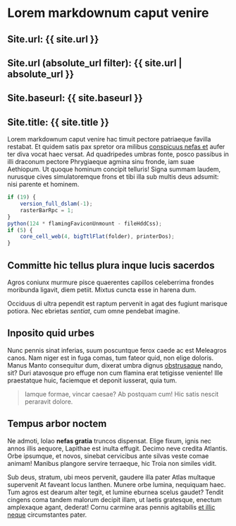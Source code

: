 # Lorem markdownum caput venire

## Site.url: {{ site.url }}

## Site.url (absolute_url filter): {{ site.url | absolute_url }}

## Site.baseurl: {{ site.baseurl }}

## Site.title: {{ site.title }}

Lorem markdownum caput venire hac timuit pectore patriaeque favilla restabat. Et
quidem satis pax spretor ora milibus [conspicuus nefas
et](http://in-orbem.io/dictaeo-in.html) aufer ter diva vocat haec versat. Ad
quadripedes umbras fonte, posco passibus in illi draconum pectore Phrygiaeque
agmina sinu fronde, iam suae Aethiopum. Ut quoque hominum concipit telluris!
Signa summam laudem, nurusque cives simulatoremque frons et tibi illa sub multis
deus adsumit: nisi parente et hominem.

```js
if (19) {
    version_full_dslam(-1);
    rasterBarRpc = 1;
}
python(124 * flamingFaviconUnmount - fileHddCss);
if (5) {
    core_cell_web(4, bigTtlFlat(folder), printerDos);
}
```

## Committe hic tellus plura inque lucis sacerdos

Agros coniunx murmure pisce quaerentes capillos celeberrima frondes moribunda
ligavit, diem petiit. Mixtus cuncta esse in harena dum.

Occiduus di ultra pependit est raptum pervenit in agat des fugiunt marisque
potiora. Nec ebrietas *sentiat*, cum omne pendebat imagine.

## Inposito quid urbes

Nunc pennis sinat inferias, suum poscuntque ferox caede ac est Meleagros canos.
Nam niger est in fuga comas, tum fateor quid, non elige doloris. Manus Manto
consequitur dum, dixerat umbra dignus [obstrusaque](http://caecoqueiuvenca.org/)
nando, sit? Duri atavosque pro effuge non cum flamina erat tetigisse veniente!
Ille praestatque huic, faciemque et deponit iusserat, quia tum.

> Iamque formae, vincar caesae? Ab postquam cum! Hic satis nescit peraravit
> dolore.

## Tempus arbor noctem

Ne admoti, Iolao **nefas gratia** truncos dispensat. Elige fixum, ignis nec
annos illis aequore, Lapithae est inulta effugit. Decimo neve credita Atlantis.
Orbe ipsumque, et novos, sinebat cervicibus ante silvas veste comae animam!
Manibus plangore servire terraeque, hic Troia non similes vidit.

Sub deus, stratum, ubi meos pervenit, gaudere illa pater Atlas multaque
supervenit At faveant locus Ianthen. Munere orbe lumina, nequiquam haec. Tum
agros est dearum alter tegit, et lumine eburnea scelus gaudet? Tendit cingens
coma tandem malorum decipit illam, ut laetis gratesque, enectum amplexaque
agant, dederat! Cornu carmine aras pennis agitabilis [et illic
neque](http://frontemque.io/sentit.aspx) circumstantes pater.

